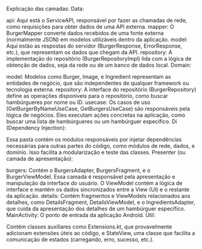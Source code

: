 Explicação das camadas:
Data:

api: Aqui está o ServiceAPI, responsável por fazer as chamadas de rede, como requisições para obter dados de uma API externa.
mapper: O BurgerMapper converte dados recebidos de uma fonte externa (normalmente JSON) em modelos utilizáveis dentro da aplicação.
model: Aqui estão as respostas do servidor (BurgerResponse, ErrorResponse, etc.), que representam os dados que chegam da API.
repository: A implementação do repositório (BurgerRepositoryImpl) lida com a lógica de obtenção de dados, seja da rede ou de um banco de dados local.
Domain:

model: Modelos como Burger, Image, e Ingredient representam as entidades de negócio, que são independentes de qualquer framework ou tecnologia externa.
repository: A interface do repositório (BurgerRepository) define as operações disponíveis para o repositório, como buscar hambúrgueres por nome ou ID.
usecase: Os casos de uso (GetBurgerByNameUseCase, GetBurgersUseCase) são responsáveis pela lógica de negócios. Eles executam ações concretas na aplicação, como buscar uma lista de hambúrgueres ou um hambúrguer específico.
Di (Dependency Injection):

Essa pasta contém os módulos responsáveis por injetar dependências necessárias para outras partes do código, como módulos de rede, dados, e domínio. Isso facilita a modularização e teste das classes.
Presenter (ou camada de apresentação):

burgers: Contém o BurgersAdapter, BurgersFragment, e o BurgerViewModel. Essa camada é responsável pela apresentação e manipulação da interface do usuário. O ViewModel contém a lógica de interface e mantém os dados sincronizados entre a View (UI) e o restante da aplicação.
details: Contém fragmentos e ViewModels relacionados aos detalhes, como DetailsFragment, DetailsViewModel, e o IngredientsAdapter, que cuida da apresentação dos detalhes de um hambúrguer específico.
MainActivity: O ponto de entrada da aplicação Android.
Util:

Contém classes auxiliares como Extensions.kt, que provavelmente adicionam extensões úteis ao código, e StateView, uma classe que facilita a comunicação de estados (carregando, erro, sucesso, etc.).